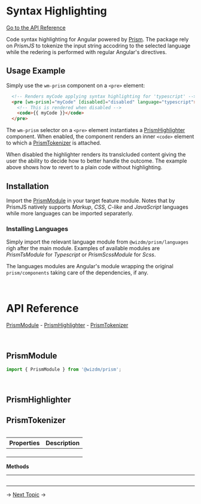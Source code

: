 <!-- toc: reference.json -->

# Syntax Highlighting

[Go to the API Reference](#api-reference)

Code syntax highlighting for Angular powered by [Prism](https://prismjs.com). The package rely on *PrismJS* to tokenize the input string accodring to the selected language while the redering is performed with regular Angular's directives.

## Usage Example
Simply use the `wm-prism` component on a `<pre>` element:

```html
  <!-- Renders myCode applying syntax highlighting for 'typescript' --> 
  <pre [wm-prism]="myCode" [disabled]="disabled" language="typescript">
    <!-- This is rendered when disabled -->
    <code>{{ myCode }}</code>
  </pre>
```
The `wm-prism` selector on a `<pre>` element instantiates a [PrismHighlighter](#prismhighlighter) component. When enabled, the component renders an inner `<code>` element to which a [PrismTokenizer](#prismtokenizer) is attached.

When disabled the highlighter renders its translcluded content giving the user the ability to decide how to better handle the outcome.  The example above shows how to revert to a plain code without highlighting.

## Installation
Import the [PrismModule](#prismmodule) in your target feature module. Notes that by PrismJS natively supports *Markup*, *CSS*, *C-like* and *JavaScript* languages while more languages can be imported separaterly. 

### Installing Languages
Simply import the relevant language module from `@wizdm/prism/languages` righ after the main module. Examples of available modules are *PrismTsModule* for *Typescript* or *PrismScssModule* for *Scss*. 

The languages modules are Angular's module wrapping the original `prism/components` taking care of the dependencies, if any.

&nbsp;

# API Reference
[PrismModule](#emojisupportmodule) - [PrismHighlighter](#prismhighlighter) - [PrismTokenizer](#prismtokenizer)

&nbsp;   

## PrismModule 

```typescript
import { PrismModule } from '@wizdm/prism';
```

&nbsp;  

## PrismHighlighter

## PrismTokenizer

```typescript

```

|**Properties**|**Description**|
|:--|:--|
|` `||

**Methods**

---

```typescript
```

---

->
[Next Topic](docs/toc?go=next) 
->
